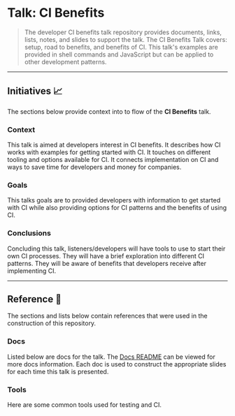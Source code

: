 # Talk: CI Benefits

> The developer CI benefits talk repository provides documents, links, lists, notes, and slides to support the talk. The CI Benefits Talk covers: setup, road to benefits, and benefits of CI. This talk's examples are provided in shell commands and JavaScript but can be applied to other development patterns.

----

## Initiatives 📈

The sections below provide context into to flow of the **CI Benefits** talk.

### Context

This talk is aimed at developers interest in CI benefits. It describes how CI works with examples for  getting started with CI. It touches on different tooling and options available for CI. It connects implementation on CI and ways to save time for developers and money for companies.

### Goals

This talks goals are to provided developers with information to get started with CI while also providing options for CI patterns and the benefits of using CI.

### Conclusions

Concluding this talk, listeners/developers will have tools to use to start their own CI processes. They will have a brief exploration into different CI patterns. They will be aware of benefits that developers receive after implementing CI.

----

## Reference 📝

The sections and lists below contain references that were used in the construction of this repository.

### Docs

Listed below are docs for the talk. The [Docs README](https://github.com/yowainwright/developer-ci-benefits/blob/master/docs/README.md) can be viewed for more docs information. Each doc is used to construct the appropriate slides for each time this talk is presented.

### Tools

Here are some common tools used for testing and CI.

